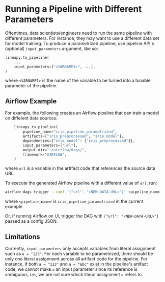# Running a Pipeline with Different Parameters

Oftentimes, data scientists/engineers need to run the same pipeline with different parameters.
For instance, they may want to use a different data set for model training.
To produce a parametrized pipeline, use pipeline API's (optional) `input_parameters` argument,
like so:

```python
lineapy.to_pipeline(
    ...
    input_parameters=["<VARNAME1>", ...],
)
```

where `<VARNAME1>` is the name of the variable to be turned into a tunable parameter of the pipeline.

## Airflow Example

For example, the following creates an Airflow pipeline that can train a model on different data sources:

```python hl_lines="5"
    lineapy.to_pipeline(
        pipeline_name="iris_pipeline_parametrized",
        artifacts=["iris_preprocessed", "iris_model"],
        dependencies={"iris_model": {"iris_preprocessed"}},
        input_parameters=["url"],
        output_dir="~/airflow/dags/",
        framework="AIRFLOW",
    )
```

where `url` is a variable in the artifact code that references the source data URL.

To execute the generated Airflow pipeline with a different value of `url`, run:

```bash
airflow dags trigger --conf '{"url": "<NEW-DATA-URL>"}' <pipeline_name>_dag
```

where `<pipeline_name>` is `iris_pipeline_parametrized` in the current example.

Or, if running Airflow on UI, trigger the DAG with `{"url": "<NEW-DATA-URL>"}`
passed as a config JSON.

## Limitations

Currently, `input_parameters` only accepts variables from literal assignment
such as `a = "123"`. For each variable to be parametrized, there should be only one
literal assignment across all artifact code for the pipeline. For instance, if both
`a = "123"` and `a = "abc"` exist in the pipeline's artifact code, we cannot make
`a` an input parameter since its reference is ambiguous, i.e., we are not sure which
literal assignment `a` refers to.

